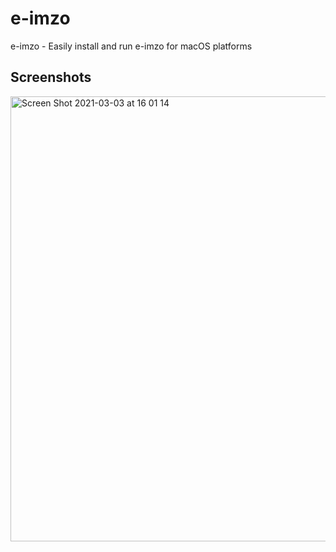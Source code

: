 # e-imzo
e-imzo - Easily install and run e-imzo for macOS platforms

## Screenshots
<img width="712" alt="Screen Shot 2021-03-03 at 16 01 14" src="https://user-images.githubusercontent.com/18140319/109796579-2673c200-7c3a-11eb-8c87-687a40e25c9b.png">

